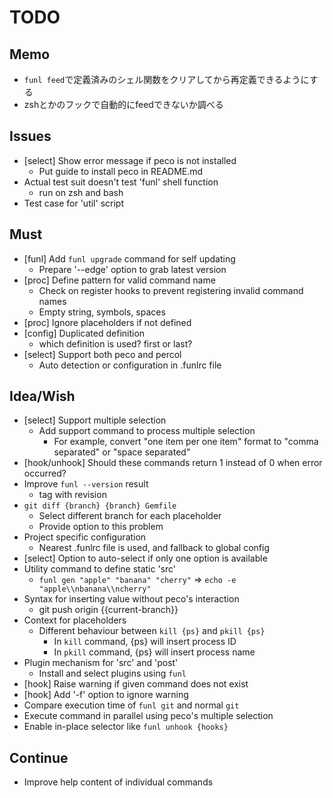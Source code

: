 TODO
====

## Memo

- `funl feed`で定義済みのシェル関数をクリアしてから再定義できるようにする
- zshとかのフックで自動的にfeedできないか調べる

## Issues

- [select] Show error message if peco is not installed
  - Put guide to install peco in README.md
- Actual test suit doesn't test 'funl' shell function
  - run on zsh and bash
- Test case for 'util' script

## Must

- [funl] Add `funl upgrade` command for self updating
  - Prepare '--edge' option to grab latest version
- [proc] Define pattern for valid command name
  - Check on register hooks to prevent registering invalid command names
  - Empty string, symbols, spaces
- [proc] Ignore placeholders if not defined
- [config] Duplicated definition
  - which definition is used? first or last?
- [select] Support both peco and percol
  - Auto detection or configuration in .funlrc file

## Idea/Wish

- [select] Support multiple selection
  - Add support command to process multiple selection
    - For example, convert "one item per one item" format to "comma separated" or "space separated"
- [hook/unhook] Should these commands return 1 instead of 0 when error occurred?
- Improve `funl --version` result
  - tag with revision
- `git diff {branch} {branch} Gemfile`
  - Select different branch for each placeholder
  - Provide option to this problem
- Project specific configuration
  - Nearest .funlrc file is used, and fallback to global config
- [select] Option to auto-select if only one option is available
- Utility command to define static 'src'
  - `funl gen "apple" "banana" "cherry"` => `echo -e "apple\\nbanana\\ncherry"`
- Syntax for inserting value without peco's interaction
  - git push origin {{current-branch}}
- Context for placeholders
  - Different behaviour between `kill {ps}` and `pkill {ps}`
    - In `kill` command, {ps} will insert process ID
    - In `pkill` command, {ps} will insert process name
- Plugin mechanism for 'src' and 'post'
  - Install and select plugins using `funl`
- [hook] Raise warning if given command does not exist
- [hook] Add '-f' option to ignore warning
- Compare execution time of `funl git` and normal `git`
- Execute command in parallel using peco's multiple selection
- Enable in-place selector like `funl unhook {hooks}`

## Continue

- Improve help content of individual commands
